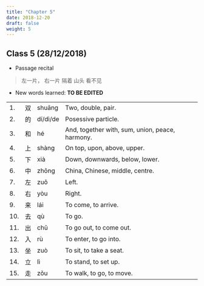 ```yaml
---
title: "Chapter 5"
date: 2018-12-20
draft: false
weight: 5
---
```


## Class 5 (28/12/2018)

- Passage recital

> 左一片， 右一片
> 隔着 山头 看不见

- New words learned: **TO BE EDITED**

|     |      |            |                |
|-----|------|------------|----------------|
| 1.  | 双   | shuāng     | Two, double, pair.  |
| 2.  | 的   | dí/dì/de | Posessive particle.  |
| 3.  | 和   | hé       | And, together with, sum, union, peace, harmony.  |
| 4.  | 上   | shàng    | On top, upon, above, upper.  |
| 5.  | 下   | xià      | Down, downwards, below, lower. |
| 6.  | 中   | zhōng    | China, Chinese, middle, centre. |
| 7.  | 左   | zuǒ      | Left.                    |
| 8.  | 右   | yòu      | Right.                   |
| 9.  | 来   | lái      | To come, to arrive.      |
| 10. | 去   | qù       | To go.                   |
| 11. | 出   | chū      | To go out, to come out.  |
| 12. | 入   | rù       | To enter, to go into.    |
| 13. | 坐   | zuò      | To sit, to take a seat.  |
| 14. | 立   | lì       | To stand, to set up.     |
| 15. | 走   | zǒu      | To walk, to go, to move. |




